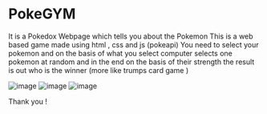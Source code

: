 # PokeGYM
It is a Pokedox Webpage which tells you about the Pokemon 
This is a web based game made using html , css and js (pokeapi)
You need to select your pokemon and on the basis of what you select computer selects one pokemon at random and in the end on the basis of their strength the result is out who is the winner (more like trumps card game )

![image](https://github.com/Infinity04/Pokedex/assets/91657693/de40d544-9ecb-4d8b-94a3-3486ae14feba)
![image](https://github.com/Infinity04/Pokedex/assets/91657693/e936f8dc-f65f-46f9-9151-24c7278230f2)
![image](https://github.com/Infinity04/Pokedex/assets/91657693/fed5a5be-d367-411f-b84e-fff2741107af)

Thank you ! 

